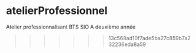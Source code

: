 # atelierProfessionnel
Atelier professionnalisant BTS SIO A deuxième année 
>>>>>>> 13c568ad10f7ade5ba27c859b7a232236eda8a59
